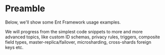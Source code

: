 # Preamble

Below, we'll show some Ent Framework usage examples.

We will progress from the simplest code snippets to more and more advanced topics, like custom ID schemas, privacy rules, triggers, composite field types, master-replica/failover, microsharding, cross-shards foreign keys etc.
